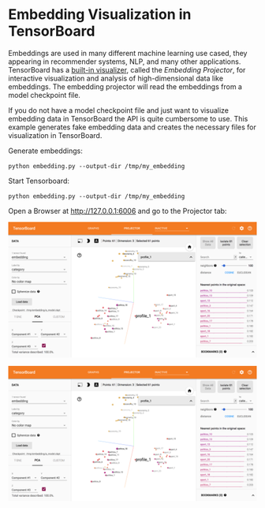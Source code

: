 
# Embedding Visualization in TensorBoard

Embeddings are used in many different machine learning use cased, they appearing in recommender systems, NLP, and many other applications.
TensorBoard has a [built-in visualizer](https://www.tensorflow.org/programmers_guide/embedding), called the *Embedding Projector*, for 
interactive visualization and analysis of high-dimensional data like embeddings. The embedding projector will read the embeddings from 
a model checkpoint file. 

If you do not have a model checkpoint file and just want to visualize embedding data in TensorBoard the API is quite cumbersome to use. This
example generates fake embedding data and creates the necessary files for visualization in TensorBoard.

Generate embeddings:

	python embedding.py --output-dir /tmp/my_embedding

Start Tensorboard:

	python embedding.py --output-dir /tmp/my_embedding

Open a Browser at http://127.0.0.1:6006 and go to the Projector tab:

![tensorboard_projector](images/tensorboard_projector.png "Logo Title Text 1")

<img src="images/tensorboard_projector.png" style="width: 800px;"/>

